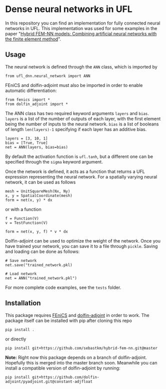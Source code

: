# Dense neural networks in UFL

In this repository you can find an implementation for fully connected neural networks in UFL.
This implementation was used for some examples in the paper "[Hybrid FEM-NN models: Combining artificial neural networks with the finite element method](https://arxiv.org/abs/2101.00962)".

## Usage

The neural network is defined through the `ANN` class, which is imported by
```
from ufl_dnn.neural_network import ANN
```
FEniCS and dolfin-adjoint must also be imported in order to enable automatic differentiation:
```
from fenics import *
from dolfin_adjoint import *
```

The ANN class has two required keyword arguments `layers` and `bias`.
`layers` is a list of the number of outputs of each layer, with the first element being the number of inputs to the neural network.
`bias` is a list of booleans of length `len(layers)-1` specifying if each layer has an additive bias.
```
layers = [3, 10, 1]
bias = [True, True]
net = ANN(layers, bias=bias)
```
By default the activation function is `ufl.tanh`, but a different one can be specified through the `sigma` keyword argument.

Once the network is defined, it acts as a function that returns a UFL expression representing the neural network.
For a spatially varying neural network, it can be used as follows
```
mesh = UnitSquareMesh(Nx, Ny)
x, y = SpatialCoordinate(mesh)
form = net(x, y) * dx
```
or with a function
```
f = Function(V)
v = TestFunction(V)

form = net(x, y, f) * v * dx
```

Dolfin-adjoint can be used to optimize the weight of the network.
Once you have trained your network, you can save it to a file through `pickle`.
Saving and loading can be done as follows:
```
# Save network
net.save("trained_network.pkl)

# Load network
net = ANN("trained_network.pkl")
```

For more complete code examples, see the `tests` folder.

## Installation
This package requires [FEniCS](https://fenicsproject.org/) and [dolfin-adjoint](http://www.dolfin-adjoint.org/en/latest/) in order to work.
The package itself can be installed with pip after cloning this repo
```
pip install .
```
or directly
```
pip install git+https://github.com/sebastkm/hybrid-fem-nn.git@master
```

**Note:** Right now this package depends on a branch of dolfin-adjoint. Hopefully this is merged into the master branch soon.
Meanwhile you can install a compatible version of dolfin-adjoint by running:
```
pip install git+https://github.com/dolfin-adjoint/pyadjoint.git@constant-adjfloat
```
